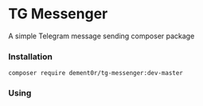 # TG Messenger

A simple Telegram message sending composer package

### Installation

`composer require dement0r/tg-messenger:dev-master`

### Using

